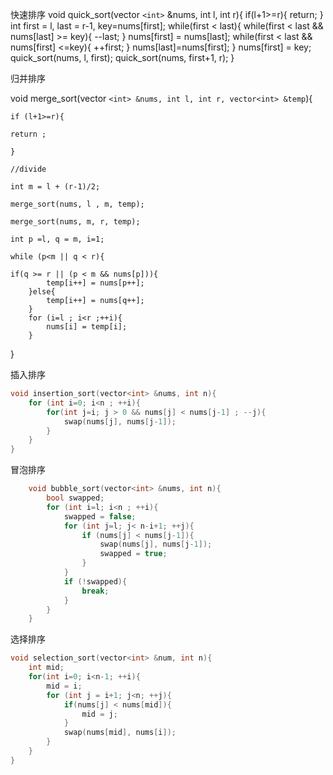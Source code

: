 快速排序
    void quick_sort(vector `<int>` &nums, int l, int r){
        if(l+1>=r){
            return;
        }
        int first = l, last = r-1, key=nums[first];
        while(first < last){
            while(first < last && nums[last] >= key){
                --last;
            }
            nums[first] = nums[last];
            while(first < last && nums[first] <=key){
                ++first;
            }
            nums[last]=nums[first];
        }
        nums[first] = key;
        quick_sort(nums, l, first);
        quick_sort(nums, first+1, r);
    }

归并排序

void merge_sort(vector `<int> &nums, int l, int r, vector<int> &temp`){

    if (l+1>=r){

    return ;

    }

    //divide

    int m = l + (r-1)/2;

    merge_sort(nums, l , m, temp);

    merge_sort(nums, m, r, temp);

    int p =l, q = m, i=1;

    while (p<m || q < r){

    if(q >= r || (p < m && nums[p])){
            temp[i++] = nums[p++];
        }else{
            temp[i++] = nums[q++];
        }
        for (i=l ; i<r ;++i){
            nums[i] = temp[i];
        }

}

插入排序

```cpp
void insertion_sort(vector<int> &nums, int n){
    for (int i=0; i<n ; ++i){
        for(int j=i; j > 0 && nums[j] < nums[j-1] ; --j){
            swap(nums[j], nums[j-1]);
        }
    }
}

```
冒泡排序
```cpp
    void bubble_sort(vector<int> &nums, int n){
        bool swapped;
        for (int i=l; i<n ; ++i){
            swapped = false;
            for (int j=l; j< n-i+1; ++j){
                if (nums[j] < nums[j-1]){
                    swap(nums[j], nums[j-1]);
                    swapped = true;
                }
            }
            if (!swapped){
                break;
            }
        }
    }
```
选择排序
```cpp
void selection_sort(vector<int> &num, int n){
    int mid;
    for(int i=0; i<n-1; ++i){
        mid = i;
        for (int j = i+1; j<n; ++j){
            if(nums[j] < nums[mid]){
                mid = j;
            }
            swap(nums[mid], nums[i]);
        }
    }
}
```
